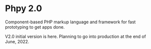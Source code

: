 # Phpy 2.0

Component-based PHP markup language and framework for fast prototyping to get apps done.

V2.0 initial version is here.
Planning to go into production at the end of June, 2022.
